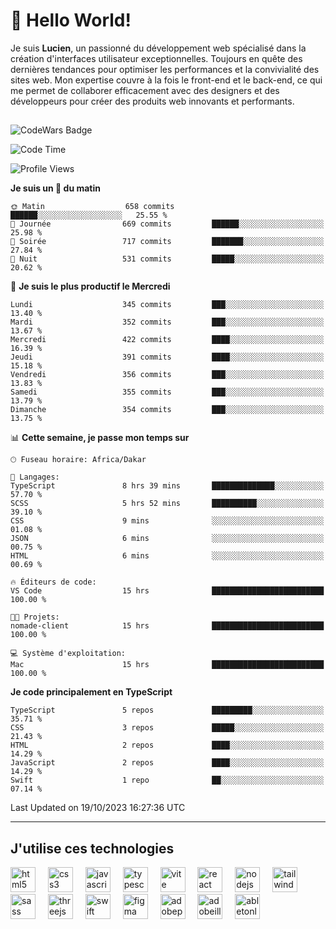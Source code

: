# 👋 Hello World!

Je suis **Lucien**, un passionné du développement web spécialisé dans la création d'interfaces utilisateur exceptionnelles. Toujours en quête des dernières tendances pour optimiser les performances et la convivialité des sites web. Mon expertise couvre à la fois le front-end et le back-end, ce qui me permet de collaborer efficacement avec des designers et des développeurs pour créer des produits web innovants et performants.

##

![CodeWars Badge](https://www.codewars.com/users/xyhomi3/badges/small)

<!--START_SECTION:waka-->
![Code Time](http://img.shields.io/badge/Code%20Time-122%20hrs%2038%20mins-blue)

![Profile Views](http://img.shields.io/badge/Vues%20du%20profil-18-blue)

**Je suis un 🐤 du matin** 

```text
🌞 Matin                  658 commits         ██████░░░░░░░░░░░░░░░░░░░   25.55 % 
🌆 Journée                669 commits         ██████░░░░░░░░░░░░░░░░░░░   25.98 % 
🌃 Soirée                 717 commits         ███████░░░░░░░░░░░░░░░░░░   27.84 % 
🌙 Nuit                   531 commits         █████░░░░░░░░░░░░░░░░░░░░   20.62 % 
```
📅 **Je suis le plus productif le Mercredi** 

```text
Lundi                    345 commits         ███░░░░░░░░░░░░░░░░░░░░░░   13.40 % 
Mardi                    352 commits         ███░░░░░░░░░░░░░░░░░░░░░░   13.67 % 
Mercredi                 422 commits         ████░░░░░░░░░░░░░░░░░░░░░   16.39 % 
Jeudi                    391 commits         ████░░░░░░░░░░░░░░░░░░░░░   15.18 % 
Vendredi                 356 commits         ███░░░░░░░░░░░░░░░░░░░░░░   13.83 % 
Samedi                   355 commits         ███░░░░░░░░░░░░░░░░░░░░░░   13.79 % 
Dimanche                 354 commits         ███░░░░░░░░░░░░░░░░░░░░░░   13.75 % 
```


📊 **Cette semaine, je passe mon temps sur** 

```text
🕑︎ Fuseau horaire: Africa/Dakar

💬 Langages: 
TypeScript               8 hrs 39 mins       ██████████████░░░░░░░░░░░   57.70 % 
SCSS                     5 hrs 52 mins       ██████████░░░░░░░░░░░░░░░   39.10 % 
CSS                      9 mins              ░░░░░░░░░░░░░░░░░░░░░░░░░   01.08 % 
JSON                     6 mins              ░░░░░░░░░░░░░░░░░░░░░░░░░   00.75 % 
HTML                     6 mins              ░░░░░░░░░░░░░░░░░░░░░░░░░   00.69 % 

🔥 Éditeurs de code: 
VS Code                  15 hrs              █████████████████████████   100.00 % 

🐱‍💻 Projets: 
nomade-client            15 hrs              █████████████████████████   100.00 % 

💻 Système d'exploitation: 
Mac                      15 hrs              █████████████████████████   100.00 % 
```

**Je code principalement en TypeScript** 

```text
TypeScript               5 repos             █████████░░░░░░░░░░░░░░░░   35.71 % 
CSS                      3 repos             █████░░░░░░░░░░░░░░░░░░░░   21.43 % 
HTML                     2 repos             ████░░░░░░░░░░░░░░░░░░░░░   14.29 % 
JavaScript               2 repos             ████░░░░░░░░░░░░░░░░░░░░░   14.29 % 
Swift                    1 repo              ██░░░░░░░░░░░░░░░░░░░░░░░   07.14 % 
```




 Last Updated on 19/10/2023 16:27:36 UTC
<!--END_SECTION:waka-->
---

## J'utilise ces technologies

<div align="left">
  <img src="https://skillicons.dev/icons?i=html" height="40" alt="html5 logo"  />
  <img width="12" />
  <img src="https://skillicons.dev/icons?i=css" height="40" alt="css3 logo"  />
  <img width="12" />
  <img src="https://skillicons.dev/icons?i=js" height="40" alt="javascript logo"  />
  <img width="12" />
  <img src="https://skillicons.dev/icons?i=ts" height="40" alt="typescript logo"  />
  <img width="12" />
  <img src="https://skillicons.dev/icons?i=vite" height="40" alt="vite logo"  />
  <img width="12" />
  <img src="https://skillicons.dev/icons?i=react" height="40" alt="react logo"  />
  <img width="12" />
  <img src="https://cdn.jsdelivr.net/gh/devicons/devicon/icons/nodejs/nodejs-original.svg" height="40" alt="nodejs logo"  />
  <img width="12" />
  <img src="https://skillicons.dev/icons?i=tailwind" height="40" alt="tailwindcss logo"  />
  <img width="12" />
  <img src="https://skillicons.dev/icons?i=sass" height="40" alt="sass logo"  />
  <img width="12" />
  <img src="https://skillicons.dev/icons?i=threejs" height="40" alt="threejs logo"  />
  <img width="12" />
  <img src="https://skillicons.dev/icons?i=swift" height="40" alt="swift logo"  />
  <img width="12" />
  <img src="https://skillicons.dev/icons?i=figma" height="40" alt="figma logo"  />
  <img width="12" />
  <img src="https://skillicons.dev/icons?i=ps" height="40" alt="adobephotoshop logo"  />
  <img width="12" />
  <img src="https://skillicons.dev/icons?i=ai" height="40" alt="adobeillustrator logo"  />
  <img width="12" />
  <img src="https://skillicons.dev/icons?i=ableton" height="40" alt="abletonlive logo"  />
</div>



